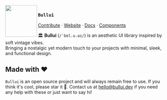 <img src="https://github.com/user-attachments/assets/388891db-6d49-4b92-aa38-40dd8664d2ea" width="100px" align="left">

### `Bullui`

<a href="/">Contribute</a> ·
<a href="/">Website</a> ·
<a href="/">Docs</a> ·
<a href="/">Components</a>

🏛 **Bullui** (`/ˈbʊl.u.aɪ/`) is an aesthetic UI library inspired by soft vintage vibes. <br> Bringing a nostalgic yet modern touch to your projects with minimal, sleek, and functional design.

## Made with ❤️

`Bullui` is an open source project and will always remain free to use. If you think it's cool, please star it 🌟. Contact us at [hello@bullui.dev](mailto:hello@bullui.dev) if you need any help with these or just want to say hi!
